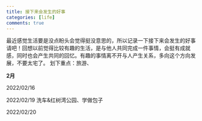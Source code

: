 ```yaml
---
title: 接下来会发生的好事
categories: [life]
comments: true
---
```


最近感觉生活要是没点盼头会觉得挺没意思的，所以记录一下接下来会发生的好事请吧！回想以前觉得比较有趣的生活，是与他人共同完成一件事情，会挺有成就感，同时也会产生共同的回忆。有趣的事情离不开与人产生关系，多向这个方向发展，不要太宅了。
划下重点：旅游、
**2月**

2022/02/16 

2022/02/19 洗车&红树湾公园、学做包子

2022/02/20 